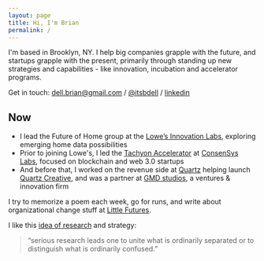```yaml
---
layout: page
title: Hi, I'm Brian
permalink: /
---
```


I'm based in Brooklyn, NY. I help big companies grapple with the future, and startups grapple with the present, primarily through standing up new strategies and capabilities - like innovation, incubation and accelerator programs.

Get in touch: [dell.brian@gmail.com](mailto:dell.brian@gmail.com) / [@itsbdell](https://twitter.com/itsbdell) / [linkedin](https://www.linkedin.com/in/brianjdell/)

## Now

- I lead the Future of Home group at the [Lowe’s Innovation Labs](https://www.lowesinnovationlabs.com/), exploring emerging home data possibilities
- Prior to joining Lowe's, I led the [Tachyon Accelerator](https://labs.consensys.net/tachyon/) at [ConsenSys Labs](https://labs.consensys.net/), focused on blockchain and web 3.0 startups
- And before that, I worked on the revenue side at [Quartz](https://qz.com/) helping launch [Quartz Creative](https://creative.qz.com/), and was a partner at [GMD studios](https://en.wikipedia.org/wiki/GMD_Studios), a ventures & innovation firm

I try to memorize a poem each week, go for runs, and write about organizational change stuff at [Little Futures](https://littlefutures.substack.com/).

I like this [idea of research](https://sterneworks.org/) and strategy:

> “serious research leads one to unite what is ordinarily separated or to distinguish what is ordinarily confused.”
